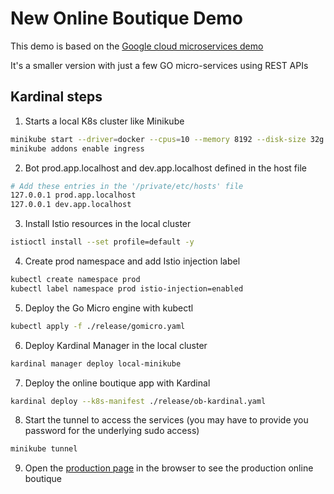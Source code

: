 # New Online Boutique Demo

This demo is based on the [Google cloud microservices demo](https://github.com/GoogleCloudPlatform/microservices-demo) 

It's a smaller version with just a few GO micro-services using REST APIs

## Kardinal steps

1. Starts a local K8s cluster like Minikube

```bash
minikube start --driver=docker --cpus=10 --memory 8192 --disk-size 32g
minikube addons enable ingress
```

2. Bot prod.app.localhost and dev.app.localhost defined in the host file
```bash
# Add these entries in the '/private/etc/hosts' file
127.0.0.1 prod.app.localhost
127.0.0.1 dev.app.localhost
```


3. Install Istio resources in the local cluster

```bash
istioctl install --set profile=default -y
```

4. Create prod namespace and add Istio injection label

```bash
kubectl create namespace prod
kubectl label namespace prod istio-injection=enabled
```

5. Deploy the Go Micro engine with kubectl

```bash
kubectl apply -f ./release/gomicro.yaml
```

6. Deploy Kardinal Manager in the local cluster

```bash
kardinal manager deploy local-minikube
```

7. Deploy the online boutique app with Kardinal

```bash
kardinal deploy --k8s-manifest ./release/ob-kardinal.yaml
```

8. Start the tunnel to access the services (you may have to provide you password for the underlying sudo access)
```bash
minikube tunnel
```

9. Open the [production page](http://prod.app.localhost/) in the browser to see the production online boutique